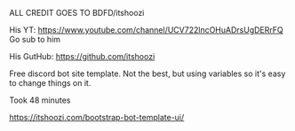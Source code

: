 ALL CREDIT GOES TO BDFD/itshoozi

His YT: https://www.youtube.com/channel/UCV722lncOHuADrsUgDERrFQ
Go sub to him

His GutHub:
https://github.com/itshoozi


Free discord bot site template. Not the best, but using variables so it's easy to change things on it.

Took 48 minutes

https://itshoozi.com/bootstrap-bot-template-ui/
